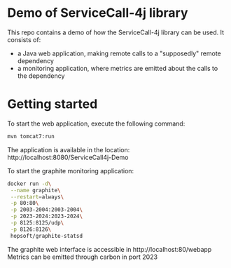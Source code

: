 # Demo of ServiceCall-4j library
This repo contains a demo of how the ServiceCall-4j library can be used. It consists of:
- a Java web application, making remote calls to a "supposedly" remote dependency
- a monitoring application, where metrics are emitted about the calls to the dependency

# Getting started

To start the web application, execute the following command:
```sh
mvn tomcat7:run
```
The application is available in the location: http://localhost:8080/ServiceCall4j-Demo

To start the graphite monitoring application:
```sh
docker run -d\
 --name graphite\
 --restart=always\
 -p 80:80\
 -p 2003-2004:2003-2004\
 -p 2023-2024:2023-2024\
 -p 8125:8125/udp\
 -p 8126:8126\
 hopsoft/graphite-statsd
```
The graphite web interface is accessible in http://localhost:80/webapp
Metrics can be emitted through carbon in port 2023